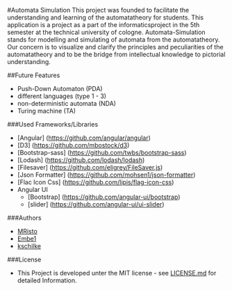 #Automata Simulation
This project was founded to facilitate the understanding and learning of the automatatheory for students.
This application is a project as a part of the informaticsproject in the 5th semester at the technical university
of cologne. Automata-Simulation stands for modelling and simulating of automata from the automatatheory. Our concern 
is to visualize and clarify the principles and peculiarities of the automatatheory and to be the bridge from intellectual 
knowledge to pictorial understanding.

##Future Features
- Push-Down Automaton (PDA)
- different languages (type 1 - 3)
- non-deterministic automata (NDA)
- Turing machine (TA)

###Used Frameworks/Libraries
- [Angular] (https://github.com/angular/angular)
- [D3] (https://github.com/mbostock/d3)
- [Bootstrap-sass] (https://github.com/twbs/bootstrap-sass)
- [Lodash] (https://github.com/lodash/lodash)
- [Filesaver] (https://github.com/eligrey/FileSaver.js)
- [Json Formatter] (https://github.com/mohsen1/json-formatter)
- [Flac Icon Css] (https://github.com/lipis/flag-icon-css)
- Angular UI
  - [Bootstrap] (https://github.com/angular-ui/bootstrap)
  - [slider] (https://github.com/angular-ui/ui-slider)

###Authors
- [MRisto](https://github.com/MRisto)
- [Embe1](https://github.com/Embe1)
- [kschilke](https://github.com/kschilke)

###License
  - This Project is developed unter the MIT license - see [LICENSE.md](LICENSE.md) for detailed Information.
